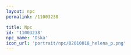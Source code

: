 ```yaml
---
layout: npc
permalink: /11003238

title: Npc
id: '11003238'
npc_name: 'Oska'
icon_url: 'portrait/npc/02010018_helena_p.png'
---
```

